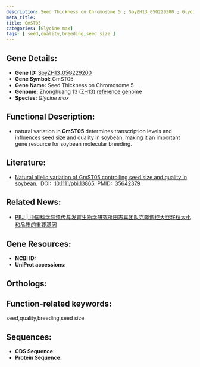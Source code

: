 ```yaml
---
description: Seed Thickness on Chromosome 5 ; SoyZH13_05G229200 ; Glycine max
meta_title:
title: GmST05
categories: [Glycine max]
tags: [ seed,quality,breeding,seed size ]
---
```


## Gene Details:
- **Gene ID:**	[SoyZH13_05G229200]()
- **Gene Symbol:** GmST05
- **Gene Name:** Seed Thickness on Chromosome 5
- **Genome:** [Zhonghuang 13 (ZH13) reference genome]()
- **Species:** *Glycine max*

## Functional Description:
   - natural variation in **GmST05** determines transcription levels and influences seed size and quality in soybean, making it an important gene resource for soybean molecular breeding.

## Literature:
   - [Natural allelic variation of GmST05 controlling seed size and quality in soybean.]( https://onlinelibrary.wiley.com/doi/full/10.1111/pbi.13865)&nbsp;&nbsp;DOI:&nbsp;&nbsp;[10.1111/pbi.13865](https://onlinelibrary.wiley.com/doi/full/10.1111/pbi.13865)&nbsp;&nbsp;PMID:&nbsp;&nbsp;[35642379](https://pubmed.ncbi.nlm.nih.gov/35642379/)

## Related News:
   - [PBJ | 中国科学院遗传与发育生物学研究所田志喜团队克隆调控大豆籽粒大小和品质的重要基因](https://mp.weixin.qq.com/s?__biz=Mzg3MDEwNDEyMg==&mid=2247530482&idx=2&sn=76f32f5b7072be4d953edc69eb28e1bb&chksm=ce90daa7f9e753b1618f79510368085fb00d2c4ad77bf38197fdcf786660f9493377866575ff&scene=27#wechat_redirect)

## Gene Resources:
- **NCBI ID:** [](https://www.ncbi.nlm.nih.gov/gene/?term=)
- **UniProt accessions:** [](https://www.uniprot.org/uniprotkb//entry)

## Orthologs:

## Function-related keywords:
seed,quality,breeding,seed size

## Sequences:
- **CDS Sequence:**
- **Protein Sequence:**

